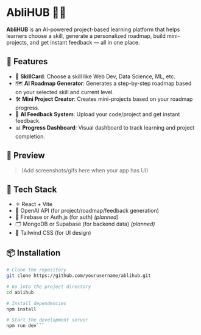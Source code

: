 # AbliHUB 🧠🚀

**AbliHUB** is an AI-powered project-based learning platform that helps learners choose a skill, generate a personalized roadmap, build mini-projects, and get instant feedback — all in one place.

## 🌟 Features

- 🎯 **SkillCard**: Choose a skill like Web Dev, Data Science, ML, etc.
- 🗺️ **AI Roadmap Generator**: Generates a step-by-step roadmap based on your selected skill and current level.
- 🛠️ **Mini Project Creator**: Creates mini-projects based on your roadmap progress.
- 🤖 **AI Feedback System**: Upload your code/project and get instant feedback.
- 📊 **Progress Dashboard**: Visual dashboard to track learning and project completion.

## 📸 Preview

> (Add screenshots/gifs here when your app has UI)

## 🧰 Tech Stack

- ⚛️ React + Vite
- 🧠 OpenAI API (for project/roadmap/feedback generation)
- 🔐 Firebase or Auth.js (for auth) *(planned)*
- 🗂️ MongoDB or Supabase (for backend data) *(planned)*
- 🎨 Tailwind CSS (for UI design)

## 📦 Installation

```bash
# Clone the repository
git clone https://github.com/yourusername/ablihub.git

# Go into the project directory
cd ablihub

# Install dependencies
npm install

# Start the development server
npm run dev```